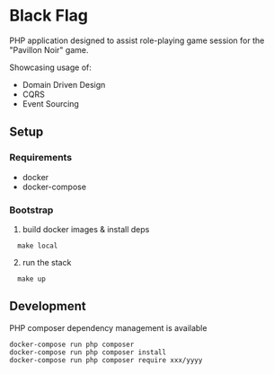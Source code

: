 # Black Flag

PHP application designed to assist role-playing game session for the "Pavillon Noir" game.

Showcasing usage of:

  - Domain Driven Design
  - CQRS
  - Event Sourcing


## Setup

### Requirements

- docker
- docker-compose

### Bootstrap 

1. build docker images & install deps

```
  make local
```

2. run the stack

```
  make up
```

## Development

PHP composer dependency management is available

```
docker-compose run php composer 
docker-compose run php composer install
docker-compose run php composer require xxx/yyyy
```
